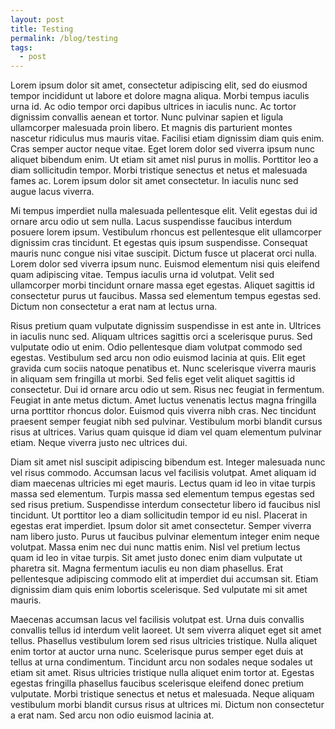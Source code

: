 ```yaml
---
layout: post
title: Testing
permalink: /blog/testing
tags:
  - post
---
```

Lorem ipsum dolor sit amet, consectetur adipiscing elit, sed do eiusmod tempor incididunt ut labore et dolore magna aliqua. Morbi tempus iaculis urna id. Ac odio tempor orci dapibus ultrices in iaculis nunc. Ac tortor dignissim convallis aenean et tortor. Nunc pulvinar sapien et ligula ullamcorper malesuada proin libero. Et magnis dis parturient montes nascetur ridiculus mus mauris vitae. Facilisi etiam dignissim diam quis enim. Cras semper auctor neque vitae. Eget lorem dolor sed viverra ipsum nunc aliquet bibendum enim. Ut etiam sit amet nisl purus in mollis. Porttitor leo a diam sollicitudin tempor. Morbi tristique senectus et netus et malesuada fames ac. Lorem ipsum dolor sit amet consectetur. In iaculis nunc sed augue lacus viverra.

Mi tempus imperdiet nulla malesuada pellentesque elit. Velit egestas dui id ornare arcu odio ut sem nulla. Lacus suspendisse faucibus interdum posuere lorem ipsum. Vestibulum rhoncus est pellentesque elit ullamcorper dignissim cras tincidunt. Et egestas quis ipsum suspendisse. Consequat mauris nunc congue nisi vitae suscipit. Dictum fusce ut placerat orci nulla. Lorem dolor sed viverra ipsum nunc. Euismod elementum nisi quis eleifend quam adipiscing vitae. Tempus iaculis urna id volutpat. Velit sed ullamcorper morbi tincidunt ornare massa eget egestas. Aliquet sagittis id consectetur purus ut faucibus. Massa sed elementum tempus egestas sed. Dictum non consectetur a erat nam at lectus urna.

Risus pretium quam vulputate dignissim suspendisse in est ante in. Ultrices in iaculis nunc sed. Aliquam ultrices sagittis orci a scelerisque purus. Sed vulputate odio ut enim. Odio pellentesque diam volutpat commodo sed egestas. Vestibulum sed arcu non odio euismod lacinia at quis. Elit eget gravida cum sociis natoque penatibus et. Nunc scelerisque viverra mauris in aliquam sem fringilla ut morbi. Sed felis eget velit aliquet sagittis id consectetur. Dui id ornare arcu odio ut sem. Risus nec feugiat in fermentum. Feugiat in ante metus dictum. Amet luctus venenatis lectus magna fringilla urna porttitor rhoncus dolor. Euismod quis viverra nibh cras. Nec tincidunt praesent semper feugiat nibh sed pulvinar. Vestibulum morbi blandit cursus risus at ultrices. Varius quam quisque id diam vel quam elementum pulvinar etiam. Neque viverra justo nec ultrices dui.

Diam sit amet nisl suscipit adipiscing bibendum est. Integer malesuada nunc vel risus commodo. Accumsan lacus vel facilisis volutpat. Amet aliquam id diam maecenas ultricies mi eget mauris. Lectus quam id leo in vitae turpis massa sed elementum. Turpis massa sed elementum tempus egestas sed sed risus pretium. Suspendisse interdum consectetur libero id faucibus nisl tincidunt. Ut porttitor leo a diam sollicitudin tempor id eu nisl. Placerat in egestas erat imperdiet. Ipsum dolor sit amet consectetur. Semper viverra nam libero justo. Purus ut faucibus pulvinar elementum integer enim neque volutpat. Massa enim nec dui nunc mattis enim. Nisl vel pretium lectus quam id leo in vitae turpis. Sit amet justo donec enim diam vulputate ut pharetra sit. Magna fermentum iaculis eu non diam phasellus. Erat pellentesque adipiscing commodo elit at imperdiet dui accumsan sit. Etiam dignissim diam quis enim lobortis scelerisque. Sed vulputate mi sit amet mauris.

Maecenas accumsan lacus vel facilisis volutpat est. Urna duis convallis convallis tellus id interdum velit laoreet. Ut sem viverra aliquet eget sit amet tellus. Phasellus vestibulum lorem sed risus ultricies tristique. Nulla aliquet enim tortor at auctor urna nunc. Scelerisque purus semper eget duis at tellus at urna condimentum. Tincidunt arcu non sodales neque sodales ut etiam sit amet. Risus ultricies tristique nulla aliquet enim tortor at. Egestas egestas fringilla phasellus faucibus scelerisque eleifend donec pretium vulputate. Morbi tristique senectus et netus et malesuada. Neque aliquam vestibulum morbi blandit cursus risus at ultrices mi. Dictum non consectetur a erat nam. Sed arcu non odio euismod lacinia at.
